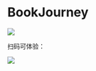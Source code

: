 # BookJourney 

![](https://image-backup-1253965369.cos.ap-guangzhou.myqcloud.com/README/smartmockups_jkc2l9jg.jpg)

扫码可体验：


![](https://image-backup-1253965369.cos.ap-guangzhou.myqcloud.com/README/1.jpg)

